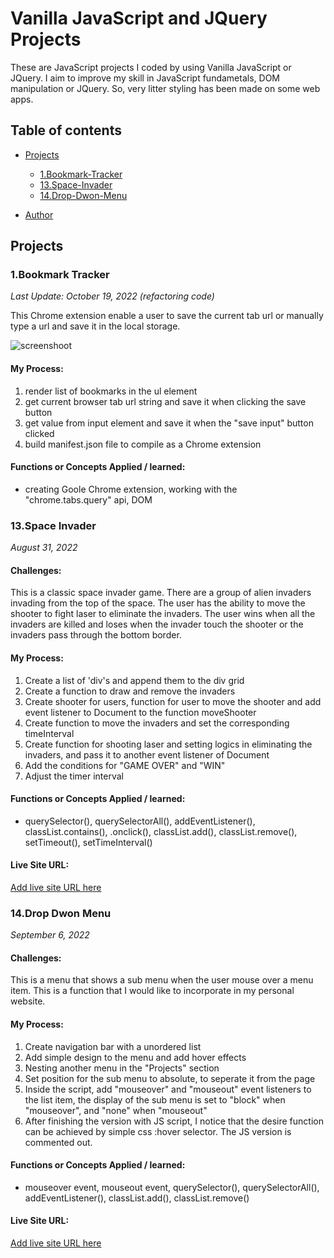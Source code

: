 # Vanilla JavaScript and JQuery Projects

These are JavaScript projects I coded by using Vanilla JavaScript or JQuery. I aim to improve my skill in JavaScript fundametals, DOM manipulation or JQuery. So, very litter styling has been made on some web apps.

## Table of contents

- [Projects](#Projects)

  - [1.Bookmark-Tracker](#1.Bookmark-Tracker)
  - [13.Space-Invader](#13.Space-Invader)
  - [14.Drop-Dwon-Menu](#14.Drop-Down-Menu)

- [Author](#Author)

## Projects

### 1.Bookmark Tracker

_Last Update: October 19, 2022 (refactoring code)_

This Chrome extension enable a user to save the current tab url or manually type a url and save it in the local storage.

![screenshoot](https://github.com/Isaactangky/JavaScript-small-projects/blob/f976192526878f6462529db3d85ae944670e1ad2/1.%20Chrome%20Extension/Screenshot-chrome-extension.png?raw=true)

#### My Process:

1. render list of bookmarks in the ul element
2. get current browser tab url string and save it when clicking the save button
3. get value from input element and save it when the "save input" button clicked
4. build manifest.json file to compile as a Chrome extension

#### Functions or Concepts Applied / learned:

- creating Goole Chrome extension, working with the "chrome.tabs.query" api, DOM

### 13.Space Invader

_August 31, 2022_

#### Challenges:

This is a classic space invader game. There are a group of alien invaders invading from the top of the space. The user has the ability to move the shooter to fight laser to eliminate the invaders. The user wins when all the invaders are killed and loses when the invader touch the shooter or the invaders pass through the bottom border.

#### My Process:

1. Create a list of 'div's and append them to the div grid
2. Create a function to draw and remove the invaders
3. Create shooter for users, function for user to move the shooter and add event listener to Document to the function moveShooter
4. Create function to move the invaders and set the corresponding timeInterval
5. Create function for shooting laser and setting logics in eliminating the invaders, and pass it to another event listener of Document
6. Add the conditions for "GAME OVER" and "WIN"
7. Adjust the timer interval

#### Functions or Concepts Applied / learned:

- querySelector(), querySelectorAll(), addEventListener(), classList.contains(), .onclick(), classList.add(), classList.remove(), setTimeout(), setTimeInterval()

#### Live Site URL:

[Add live site URL here](https://your-live-site-url.com)

### 14.Drop Dwon Menu

_September 6, 2022_

#### Challenges:

This is a menu that shows a sub menu when the user mouse over a menu item. This is a function that I would like to incorporate in my personal website.

#### My Process:

1. Create navigation bar with a unordered list
2. Add simple design to the menu and add hover effects
3. Nesting another menu in the "Projects" section
4. Set position for the sub menu to absolute, to seperate it from the page
5. Inside the script, add "mouseover" and "mouseout" event listeners to the list item, the display of the sub menu is set to "block" when "mouseover", and "none" when "mouseout"
6. After finishing the version with JS script, I notice that the desire function can be achieved by simple css :hover selector. The JS version is commented out.

#### Functions or Concepts Applied / learned:

- mouseover event, mouseout event, querySelector(), querySelectorAll(), addEventListener(), classList.add(), classList.remove()

#### Live Site URL:

[Add live site URL here](https://your-live-site-url.com)

